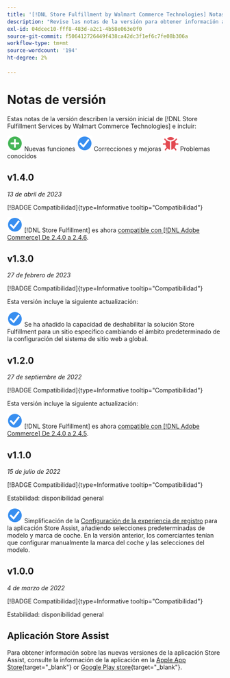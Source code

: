 ```yaml
---
title: '[!DNL Store Fulfillment by Walmart Commerce Technologies] Notas de la versión'
description: "Revise las notas de la versión para obtener información acerca de todos los [!DNL Store Fulfillment by Walmart Commerce Technologies] Versiones de."
exl-id: 04dcec10-fff8-483d-a2c1-4b58e063e0f0
source-git-commit: f506412726449f438ca42dc3f1ef6c7fe08b306a
workflow-type: tm+mt
source-wordcount: '194'
ht-degree: 2%

---
```


# Notas de versión

Estas notas de la versión describen la versión inicial de [!DNL Store Fulfillment Services by Walmart Commerce Technologies] e incluir:

![Nuevo](../assets/new.svg) Nuevas funciones
![Problema corregido](../assets/fix.svg) Correcciones y mejoras
![Problema conocido](../assets/bug.svg) Problemas conocidos

## v1.4.0

*13 de abril de 2023*

[!BADGE Compatibilidad]{type=Informative tooltip="Compatibilidad"}

![Nuevo](../assets/fix.svg) [!DNL Store Fulfillment] es ahora [compatible con [!DNL Adobe Commerce] De 2.4.0 a 2.4.6](https://experienceleague.adobe.com/docs/commerce-operations/release/product-availability.html).


## v1.3.0

*27 de febrero de 2023*

[!BADGE Compatibilidad]{type=Informative tooltip="Compatibilidad"}

Esta versión incluye la siguiente actualización:

![Nuevo](../assets/fix.svg)<!-- WMTP-795 --> Se ha añadido la capacidad de deshabilitar la solución Store Fulfillment para un sitio específico cambiando el ámbito predeterminado de la configuración del sistema de sitio web a global.

## v1.2.0

*27 de septiembre de 2022*

[!BADGE Compatibilidad]{type=Informative tooltip="Compatibilidad"}

Esta versión incluye la siguiente actualización:

![Nuevo](../assets/fix.svg) [!DNL Store Fulfillment] es ahora [compatible con [!DNL Adobe Commerce] De 2.4.0 a 2.4.5](https://experienceleague.adobe.com/docs/commerce-operations/release/product-availability.html).


## v1.1.0

*15 de julio de 2022*

[!BADGE Compatibilidad]{type=Informative tooltip="Compatibilidad"}

Estabilidad: disponibilidad general

![Nuevo](../assets/fix.svg)<!-- WMTP-731 --> Simplificación de la [Configuración de la experiencia de registro](check-in-experience-setup.md) para la aplicación Store Assist, añadiendo selecciones predeterminadas de modelo y marca de coche. En la versión anterior, los comerciantes tenían que configurar manualmente la marca del coche y las selecciones del modelo.

## v1.0.0

*4 de marzo de 2022*

[!BADGE Compatibilidad]{type=Informative tooltip="Compatibilidad"}

Estabilidad: disponibilidad general

## Aplicación Store Assist

Para obtener información sobre las nuevas versiones de la aplicación Store Assist, consulte la información de la aplicación en la [Apple App Store](https://apps.apple.com/us/app/store-assist-by-walmart/id1609281539){target="_blank"} or [Google Play store](https://play.google.com/store/apps/details?id=com.walmart.faas.storeassist){target="_blank"}.
